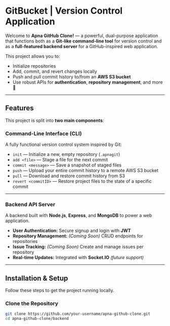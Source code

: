 # GitBucket | Version Control Application

Welcome to **Apna GitHub Clone!** — a powerful, dual-purpose application that functions both as a **Git-like command-line tool** for version control and as a **full-featured backend server** for a GitHub-inspired web application.

This project allows you to:
- Initialize repositories
- Add, commit, and revert changes locally
- Push and pull commit history to/from an **AWS S3 bucket**
- Use robust APIs for **authentication**, **repository management**, and more 🚀

---

## Features

This project is split into **two main components**:

###  Command-Line Interface (CLI)

A fully functional version control system inspired by Git:

- `init` — Initialize a new, empty repository (`.apnagit`)
- `add <file>` — Stage a file for the next commit
- `commit <message>` — Save a snapshot of staged files
- `push` — Upload your entire commit history to a remote AWS S3 bucket
- `pull` — Download and restore commit history from S3
- `revert <commitID>` — Restore project files to the state of a specific commit

---

###  Backend API Server

A backend built with **Node.js**, **Express**, and **MongoDB** to power a web application.

- **User Authentication:** Secure signup and login with **JWT**
- **Repository Management:** *(Coming Soon)* CRUD endpoints for repositories
- **Issue Tracking:** *(Coming Soon)* Create and manage issues per repository
- **Real-time Updates:** Integrated with **Socket.IO** *(future support)*

---

##  Installation & Setup

Follow these steps to get the project running locally.

###  Clone the Repository

```bash
git clone https://github.com/your-username/apna-github-clone.git
cd apna-github-clone/backend